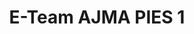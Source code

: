 ---
title: E-Team AJMA PIES 1
redirect_to: https://docs.google.com/forms/d/e/1FAIpQLSe-52lRBvQfHF5Dh1gAfaNEgX8xg-pPBhoWZXfqhHZ1j5lvog/viewform
redirect_from: 
  - /ETeamAJMAOct29PIES
  - /eteamajmaoct29pies
---